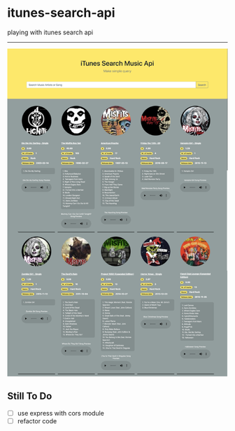 # itunes-search-api
playing with itunes search api

---
![screenshot of the app](https://github.com/mrfsrf/itunes-search-api/blob/master/itunes-search-api.png)

## Still To Do
- [ ] use express with cors module
- [ ] refactor code
